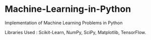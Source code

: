 # Machine-Learning-in-Python

Implementation of Machine Learning Problems in Python 


Libraries Used : Scikit-Learn, NumPy, SciPy, Matplotlib, TensorFlow. 
